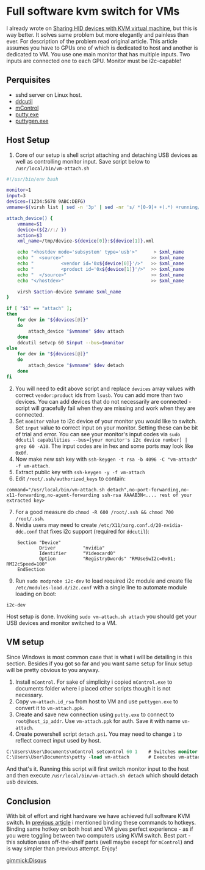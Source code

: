 ﻿# Full software kvm switch for VMs

I already wrote on [Sharing HID devices with KVM virtual machine](#!pages/kvm-hid.md), but this is way better. It solves same problem but more elegantly and painless than ever. For description of the problem read original article. This article assumes you have to GPUs one of which is dedicated to host and another is dedicated to VM. You use one main monitor that has multiple inputs. Two inputs are connected one to each GPU. Monitor must be i2c-capable!

## Perquisites

* sshd server on Linux host.
* [ddcutil](http://www.ddcutil.com/)
* [mControl](http://www.entechtaiwan.com/files/mc_setup.exe)
* [putty.exe](https://the.earth.li/~sgtatham/putty/latest/x86/putty.exe)
* [puttygen.exe](https://the.earth.li/~sgtatham/putty/latest/x86/puttygen.exe)

## Host Setup

1. Core of our setup is shell script attaching and detaching USB devices as well as controlling monitor input. Save script below to `/usr/local/bin/vm-attach.sh`

```bash
#!/usr/bin/env bash

monitor=1
input=3
devices=(1234:5678 9ABC:DEFG)
vmname=$(virsh list | sed -n '3p' | sed -nr 's/ *[0-9]+ +(.*) +running/\1/p')

attach_device() {
	vmname=$1
	device=(${2//:/ })
	action=$3
	xml_name=/tmp/device-${device[0]}:${device[1]}.xml

	echo "<hostdev mode='subsystem' type='usb'>"      > $xml_name
	echo "  <source>"                                >> $xml_name
	echo "          <vendor id='0x${device[0]}'/>"   >> $xml_name
	echo "          <product id='0x${device[1]}'/>"  >> $xml_name
	echo "  </source>"                               >> $xml_name
	echo "</hostdev>"                                >> $xml_name

	virsh $action-device $vmname $xml_name
}

if [ "$1" == "attach" ];
then
	for dev in "${devices[@]}"
	do
		attach_device "$vmname" $dev attach
	done
	ddcutil setvcp 60 $input --bus=$monitor
else
	for dev in "${devices[@]}"
	do
		attach_device "$vmname" $dev detach
	done
fi
```

2. You will need to edit above script and replace `devices` array values with correct `vendor:product` ids from `lsusb`. You can add more than two devices. You can add devices that do not necessarily are connected - script will gracefully fail when they are missing and work when they are connected.
3. Set `monitor` value to i2c device of your monitor you would like to switch. Set `input` value to correct input on your monitor. Setting these can be bit of trial and error. You can see your monitor's input codes via `sudo ddcutil capabilities --bus=[your monitor's i2c device number] | grep 60 -A10`. The input codes are in hex and some ports may look like `0x0f`.
4. Now make new ssh key with `ssh-keygen -t rsa -b 4096 -C "vm-attach" -f vm-attach`.
5. Extract public key with `ssh-keygen -y -f vm-attach`
6. Edit `/root/.ssh/authorized_keys` to contain:

```
command="/usr/local/bin/vm-attach.sh detach",no-port-forwarding,no-x11-forwarding,no-agent-forwarding ssh-rsa AAAAB3N<.... rest of your extracted key>
```

7. For a good measure do `chmod -R 600 /root/.ssh && chmod 700 /root/.ssh`.
8. Nvidia users may need to create `/etc/X11/xorg.conf.d/20-nvidia-ddc.conf` that fixes i2c support (required for `ddcutil`):
```
	Section "Device"
			Driver          "nvidia"
			Identifier      "Videocard0"
			Option          "RegistryDwords" "RMUseSwI2c=0x01; RMI2cSpeed=100"
	EndSection
```
9. Run `sudo modprobe i2c-dev` to load required i2c module and create file `/etc/modules-load.d/i2c.conf` with a single line to automate module loading on boot:
```
i2c-dev
```

Host setup is done. Invoking `sudo vm-attach.sh attach` you should get your USB devices and monitor switched to a VM.

## VM setup

Since Windows is most common case that is what i will be detailing in this section. Besides if you got so far and you want same setup for linux setup will be pretty obvious to you anyway.

1. Install `mControl`. For sake of simplicity i copied `mControl.exe` to documents folder where i placed other scripts though it is not necessary.
2. Copy `vm-attach.id_rsa` from host to VM and use `puttygen.exe` to convert it to `vm-attach.ppk`.
3. Create and save new connection using `putty.exe` to connect to `root@host_ip_addr`. Use `vm-attach.ppk` for auth. Save it with name `vm-attach`.
4. Create powershell script `detach.ps1`. You may need to change `1` to reflect correct input used by host.
```ps
C:\Users\User\Documents\mControl setcontrol 60 1	# Switches monitor input to slot 1
C:\Users\User\Documents\putty -load vm-attach		# Executes vm-attach connection saved in putty
```

And that's it. Running this script will first switch monitor input to the host and then execute `/usr/local/bin/vm-attach.sh detach` which should detach usb devices.

## Conclusion

With bit of effort and right hardware we have achieved full software KVM switch. In [previous article](#!pages/kvm-hid.md) i mentioned binding these commands to hotkeys. Binding same hotkey on both host and VM gives perfect experience - as if you were toggling between two computers using KVM switch. Best part - this solution uses off-the-shelf parts (well maybe except for `mControl`) and is way simpler than previous attempt. Enjoy!

[gimmick:Disqus](tech-notebook)
